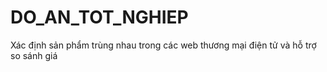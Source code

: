 # DO_AN_TOT_NGHIEP
 Xác định sản phẩm trùng nhau trong các web thương mại điện tử và hỗ trợ so sánh giá
